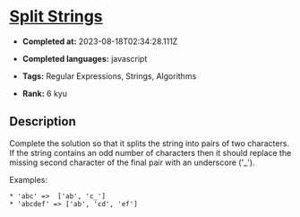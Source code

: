 # [Split Strings](https://www.codewars.com/kata/515de9ae9dcfc28eb6000001)

- **Completed at:** 2023-08-18T02:34:28.111Z

- **Completed languages:** javascript

- **Tags:** Regular Expressions, Strings, Algorithms

- **Rank:** 6 kyu

## Description

Complete the solution so that it splits the string into pairs of two characters.  If the string contains an odd number of characters then it should replace the missing second character of the final pair with an underscore ('_').

Examples:
```
* 'abc' =>  ['ab', 'c_']
* 'abcdef' => ['ab', 'cd', 'ef']
```
